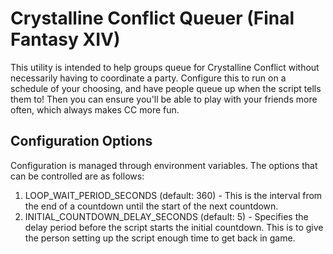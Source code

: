 # Crystalline Conflict Queuer (Final Fantasy XIV)

This utility is intended to help groups queue for Crystalline Conflict without
necessarily having to coordinate a party. Configure this to run on a schedule of your choosing,
and have people queue up when the script tells them to! Then you can ensure you'll be able to play
with your friends more often, which always makes CC more fun.

## Configuration Options
Configuration is managed through environment variables. The options that can be controlled are as follows:

  1. LOOP_WAIT_PERIOD_SECONDS (default: 360) - This is the interval from the end of a countdown until the
       start of the next countdown.
  2. INITIAL_COUNTDOWN_DELAY_SECONDS (default: 5) - Specifies the delay period before the script starts the
       initial countdown. This is to give the person setting up the script enough time to get back in game.
